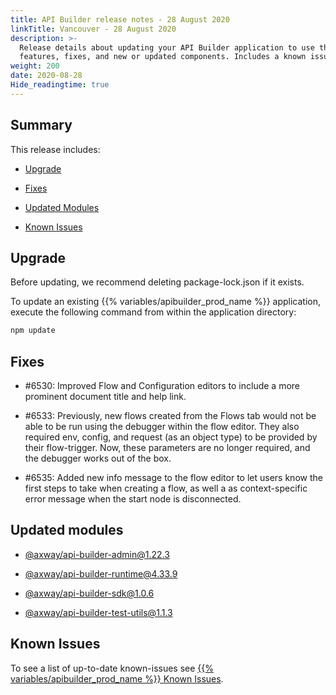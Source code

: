 ```yaml
---
title: API Builder release notes - 28 August 2020
linkTitle: Vancouver - 28 August 2020
description: >-
  Release details about updating your API Builder application to use the new
  features, fixes, and new or updated components. Includes a known issues list.
weight: 200
date: 2020-08-28
Hide_readingtime: true
---
```


## Summary

This release includes:

* [Upgrade](#upgrade)

* [Fixes](#fixes)

* [Updated Modules](#updated-modules)

* [Known Issues](#known-issues)

## Upgrade

Before updating, we recommend deleting package-lock.json if it exists.

To update an existing {{% variables/apibuilder_prod_name %}} application, execute the following command from within the application directory:

```bash
npm update
```

## Fixes

* #6530: Improved Flow and Configuration editors to include a more prominent document title and help link.

* #6533: Previously, new flows created from the Flows tab would not be able to be run using the debugger within the flow editor. They also required env, config, and request (as an object type) to be provided by their flow-trigger. Now, these parameters are no longer required, and the debugger works out of the box.

* #6535: Added new info message to the flow editor to let users know the first steps to take when creating a flow, as well a as context-specific error message when the start node is disconnected.

## Updated modules

* [@axway/api-builder-admin@1.22.3](https://www.npmjs.com/package/@axway/api-builder-admin/v/1.22.3)

* [@axway/api-builder-runtime@4.33.9](https://www.npmjs.com/package/@axway/api-builder-runtime/v/4.33.9)

* [@axway/api-builder-sdk@1.0.6](https://www.npmjs.com/package/@axway/api-builder-sdk/v/1.0.6)

* [@axway/api-builder-test-utils@1.1.3](https://www.npmjs.com/package/@axway/api-builder-test-utils/v/1.1.3)

## Known Issues

To see a list of up-to-date known-issues see [{{% variables/apibuilder_prod_name %}} Known Issues](/docs/known_issues/).

